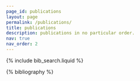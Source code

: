 ```yaml
---
page_id: publications
layout: page
permalink: /publications/
title: publications
description: publications in no particular order.
nav: true
nav_order: 2
---
```


<!-- _pages/publications.md -->

<!-- Bibsearch Feature -->

{% include bib_search.liquid %}

<div class="publications">

{% bibliography %}

</div>
